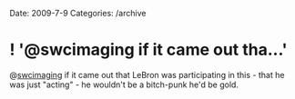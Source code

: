 Date: 2009-7-9
Categories: /archive

# ! '@swcimaging if it came out tha...'

@<a href="http://twitter.com/swcimaging">swcimaging</a> if it came out that LeBron was participating in this - that he was just "acting" -  he wouldn't be a bitch-punk he'd be gold.
